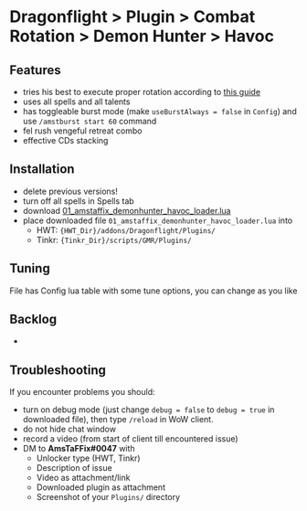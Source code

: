 # Dragonflight > Plugin > Combat Rotation > Demon Hunter > Havoc

## Features
- tries his best to execute proper rotation according to [this guide](https://www.wowhead.com/guide/classes/demonhunter/havoc/rotation-cooldowns-pve-dps)
- uses all spells and all talents
- has toggleable burst mode (make `useBurstAlways = false` in `Config`) and use `/amstburst start 60` command
- fel rush vengeful retreat combo
- effective CDs stacking

## Installation
- delete previous versions!
- turn off all spells in Spells tab
- download [01_amstaffix_demonhunter_havoc_loader.lua](https://raw.githubusercontent.com/Dream-Weaver-GMR-Profiles-Plugins/public/master/plugins/retail/combat_rotation/demonhunter/havoc/v1/01_amstaffix_demonhunter_havoc_loader.lua)
- place downloaded file `01_amstaffix_demonhunter_havoc_loader.lua` into
    - HWT: `{HWT_Dir}/addons/Dragonflight/Plugins/`
    - Tinkr: `{Tinkr_Dir}/scripts/GMR/Plugins/`

## Tuning
File has Config lua table with some tune options, you can change as you like

## Backlog
- 

## Troubleshooting
If you encounter problems you should:
- turn on debug mode (just change `debug = false` to `debug = true` in downloaded file), then type `/reload` in WoW client.
- do not hide chat window
- record a video (from start of client till encountered issue)
- DM to **AmsTaFFix#0047** with
    - Unlocker type (HWT, Tinkr)
    - Description of issue
    - Video as attachment/link
    - Downloaded plugin as attachment
    - Screenshot of your `Plugins/` directory

